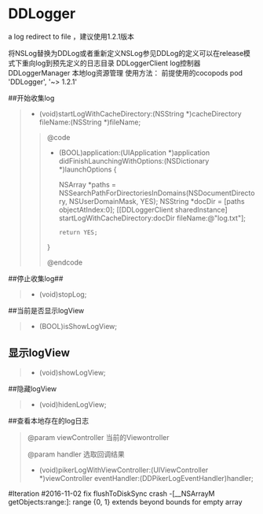 # DDLogger
a log redirect to file ，建议使用1.2.1版本

将NSLog替换为DDLog或者重新定义NSLog参见DDLog的定义可以在release模式下重向log到预先定义的日志目录
DDLoggerClient  log控制器
DDLoggerManager 本地log资源管理
使用方法：
前提使用的cocopods
pod 'DDLogger', '~> 1.2.1'

##开始收集log
>- (void)startLogWithCacheDirectory:(NSString *)cacheDirectory fileName:(NSString *)fileName;
>
> >@code
> >
> >- (BOOL)application:(UIApplication *)application didFinishLaunchingWithOptions:(NSDictionary *)launchOptions {
> >
> >    NSArray *paths = NSSearchPathForDirectoriesInDomains(NSDocumentDirectory, NSUserDomainMask, YES);
> >    NSString *docDir = [paths objectAtIndex:0];
> >    [[DDLoggerClient sharedInstance] startLogWithCacheDirectory:docDir fileName:@"log.txt"];
> >
> >       return YES;
> >
> >}
> >
> >@endcode
> >

##停止收集log##
>- (void)stopLog;


##当前是否显示logView
>- (BOOL)isShowLogView;

## 显示logView
>- (void)showLogView;

##隐藏logView
>- (void)hidenLogView;


##查看本地存在的log日志
>
>  @param viewController 当前的Viewontroller
>
>  @param handler        选取回调结果
>
>- (void)pikerLogWithViewController:(UIViewController *)viewController eventHandler:(DDPikerLogEventHandler)handler;


#Iteration
#2016-11-02 fix flushToDiskSync crash -[__NSArrayM getObjects:range:]: range {0, 1} extends beyond bounds for empty array